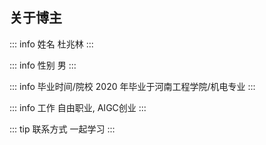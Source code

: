 ## 关于博主

::: info 姓名
杜兆林
:::

::: info 性别
男
:::

::: info 毕业时间/院校
2020 年毕业于河南工程学院/机电专业
:::

::: info 工作
自由职业, AIGC创业
:::

<script setup>
import ConcatComp from '../../components/concat.vue'
</script>

::: tip 联系方式
一起学习
<concat-comp />
:::
